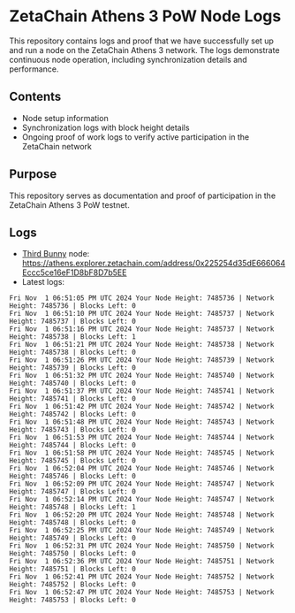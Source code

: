 # ZetaChain Athens 3 PoW Node Logs
This repository contains logs and proof that we have successfully set up and run a node on the ZetaChain Athens 3 network. The logs demonstrate continuous node operation, including synchronization details and performance.

## Contents
- Node setup information
- Synchronization logs with block height details
- Ongoing proof of work logs to verify active participation in the ZetaChain network

## Purpose
This repository serves as documentation and proof of participation in the ZetaChain Athens 3 PoW testnet.

## Logs

- [Third Bunny](https://thirdbunny.xyz/) node: https://athens.explorer.zetachain.com/address/0x225254d35dE666064Eccc5ce16eF1D8bF8D7b5EE
- Latest logs:
```
Fri Nov  1 06:51:05 PM UTC 2024 Your Node Height: 7485736 | Network Height: 7485736 | Blocks Left: 0
Fri Nov  1 06:51:10 PM UTC 2024 Your Node Height: 7485737 | Network Height: 7485737 | Blocks Left: 0
Fri Nov  1 06:51:16 PM UTC 2024 Your Node Height: 7485737 | Network Height: 7485738 | Blocks Left: 1
Fri Nov  1 06:51:21 PM UTC 2024 Your Node Height: 7485738 | Network Height: 7485738 | Blocks Left: 0
Fri Nov  1 06:51:26 PM UTC 2024 Your Node Height: 7485739 | Network Height: 7485739 | Blocks Left: 0
Fri Nov  1 06:51:32 PM UTC 2024 Your Node Height: 7485740 | Network Height: 7485740 | Blocks Left: 0
Fri Nov  1 06:51:37 PM UTC 2024 Your Node Height: 7485741 | Network Height: 7485741 | Blocks Left: 0
Fri Nov  1 06:51:42 PM UTC 2024 Your Node Height: 7485742 | Network Height: 7485742 | Blocks Left: 0
Fri Nov  1 06:51:48 PM UTC 2024 Your Node Height: 7485743 | Network Height: 7485743 | Blocks Left: 0
Fri Nov  1 06:51:53 PM UTC 2024 Your Node Height: 7485744 | Network Height: 7485744 | Blocks Left: 0
Fri Nov  1 06:51:58 PM UTC 2024 Your Node Height: 7485745 | Network Height: 7485745 | Blocks Left: 0
Fri Nov  1 06:52:04 PM UTC 2024 Your Node Height: 7485746 | Network Height: 7485746 | Blocks Left: 0
Fri Nov  1 06:52:09 PM UTC 2024 Your Node Height: 7485747 | Network Height: 7485747 | Blocks Left: 0
Fri Nov  1 06:52:14 PM UTC 2024 Your Node Height: 7485747 | Network Height: 7485748 | Blocks Left: 1
Fri Nov  1 06:52:20 PM UTC 2024 Your Node Height: 7485748 | Network Height: 7485748 | Blocks Left: 0
Fri Nov  1 06:52:25 PM UTC 2024 Your Node Height: 7485749 | Network Height: 7485749 | Blocks Left: 0
Fri Nov  1 06:52:31 PM UTC 2024 Your Node Height: 7485750 | Network Height: 7485750 | Blocks Left: 0
Fri Nov  1 06:52:36 PM UTC 2024 Your Node Height: 7485751 | Network Height: 7485751 | Blocks Left: 0
Fri Nov  1 06:52:41 PM UTC 2024 Your Node Height: 7485752 | Network Height: 7485752 | Blocks Left: 0
Fri Nov  1 06:52:47 PM UTC 2024 Your Node Height: 7485753 | Network Height: 7485753 | Blocks Left: 0
```
